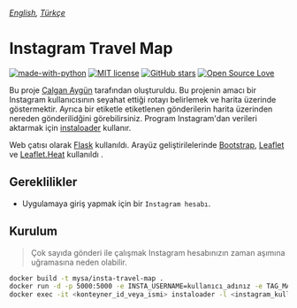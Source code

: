 *[English](README.md), [Türkçe](README.tr.md)*

# Instagram Travel Map
[![made-with-python](https://img.shields.io/badge/Made%20with-Python-1f425f.svg)](https://www.python.org/) [![MIT license](https://img.shields.io/badge/License-MIT-blue.svg)](https://github.com/mysecurityanalytics/insta-travel-map/blob/master/LICENSE) [![GitHub stars](https://img.shields.io/github/stars/mysecurityanalytics/insta-travel-map.svg?style=social&label=Star&maxAge=2592000)](https://github.com/mysecurityanalytics/insta-travel-map/stargazers/) [![Open Source Love](https://badges.frapsoft.com/os/v2/open-source.svg?v=103)](https://github.com/ellerbrock/open-source-badges/)

Bu proje [Çalgan Aygün](https://github.com/calganaygun) tarafından oluşturuldu. Bu projenin amacı bir Instagram kullanıcısının seyahat ettiği rotayı belirlemek ve harita üzerinde göstermektir. Ayrıca bir etiketle etiketlenen gönderilerin harita üzerinden nereden gönderilidğini görebilirsiniz. Program Instagram'dan verileri aktarmak için [instaloader](https://instaloader.github.io/) kullanır.

Web çatısı olarak [Flask](https://flask.palletsprojects.com/en/1.1.x/) kullanıldı. Arayüz geliştirilelerinde [Bootstrap](https://getbootstrap.com/), [Leaflet](https://leafletjs.com/) ve [Leaflet.Heat](https://github.com/Leaflet/Leaflet.heat) kullanıldı .

## Gereklilikler

- Uygulamaya giriş yapmak için bir `Instagram hesabı`.

## Kurulum
> Çok sayıda gönderi ile çalışmak Instagram hesabınızın zaman aşımına uğramasına neden olabilir.
```sh
docker build -t mysa/insta-travel-map .
docker run -d -p 5000:5000 -e INSTA_USERNAME=kullanıcı_adınız -e TAG_MAX_POST=10 mysa/insta-travel-map
docker exec -it <konteyner_id_veya_ismi> instaloader -l <instagram_kullanici_adi>
```